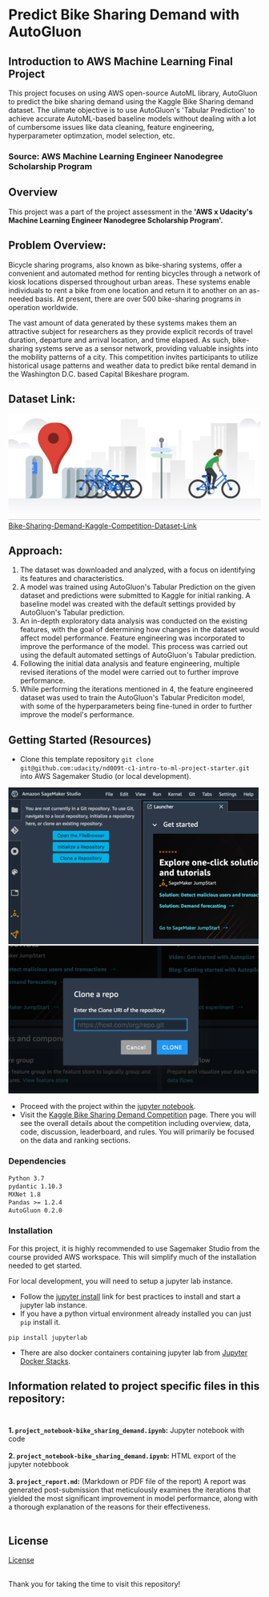 # Predict Bike Sharing Demand with AutoGluon

## Introduction to AWS Machine Learning Final Project
This project focuses on using AWS open-source AutoML library, AutoGluon to predict the bike sharing demand using the Kaggle Bike Sharing demand dataset. The ulimate objective is to use AutoGluon's 'Tabular Prediction' to achieve accurate AutoML-based baseline models without dealing with a lot of cumbersome issues like data cleaning, feature engineering, hyperparameter optimzation, model selection, etc.

### Source: AWS Machine Learning Engineer Nanodegree Scholarship Program

## Overview
This project was a part of the project assessment in the **'AWS x Udacity's Machine Learning Engineer Nanodegree Scholarship Program'.**

## Problem Overview:

Bicycle sharing programs, also known as bike-sharing systems, offer a convenient and automated method for renting bicycles through a network of kiosk locations dispersed throughout urban areas. These systems enable individuals to rent a bike from one location and return it to another on an as-needed basis. At present, there are over 500 bike-sharing programs in operation worldwide.

The vast amount of data generated by these systems makes them an attractive subject for researchers as they provide explicit records of travel duration, departure and arrival location, and time elapsed. As such, bike-sharing systems serve as a sensor network, providing valuable insights into the mobility patterns of a city. This competition invites participants to utilize historical usage patterns and weather data to predict bike rental demand in the Washington D.C. based Capital Bikeshare program.

## Dataset Link:
![Bike-Sharing-Demand-Image](img/Bike-Sharing-Demand-img.jpg)<br>
[Bike-Sharing-Demand-Kaggle-Competition-Dataset-Link](https://www.kaggle.com/competitions/bike-sharing-demand/data)

## Approach:

1. The dataset was downloaded and analyzed, with a focus on identifying its features and characteristics.
2. A model was trained using AutoGluon's Tabular Prediction on the given dataset and predictions were submitted to Kaggle for initial ranking. A baseline model was created with the default settings provided by AutoGluon's Tabular prediction.
3. An in-depth exploratory data analysis was conducted on the existing features, with the goal of determining how changes in the dataset would affect model performance. Feature engineering was incorporated to improve the performance of the model. This process was carried out using the default automated settings of AutoGluon's Tabular prediction.
4. Following the initial data analysis and feature engineering, multiple revised iterations of the model were carried out to further improve performance.
5. While performing the iterations mentioned in 4, the feature engineered dataset was used to train the AutoGluon's Tabular Prediciton model, with some of the hyperparameters being fine-tuned in order to further improve the model's performance.


## Getting Started (Resources)
* Clone this template repository `git clone git@github.com:udacity/nd009t-c1-intro-to-ml-project-starter.git` into AWS Sagemaker Studio (or local development).

<img src="img/sagemaker-studio-git1.png" alt="sagemaker-studio-git1.png" width="500"/>
<img src="img/sagemaker-studio-git2.png" alt="sagemaker-studio-git2.png" width="500"/>

* Proceed with the project within the [jupyter notebook](project-template.ipynb).
* Visit the [Kaggle Bike Sharing Demand Competition](https://www.kaggle.com/c/bike-sharing-demand) page. There you will see the overall details about the competition including overview, data, code, discussion, leaderboard, and rules. You will primarily be focused on the data and ranking sections.

### Dependencies

```
Python 3.7
pydantic 1.10.3
MXNet 1.8
Pandas >= 1.2.4
AutoGluon 0.2.0 
```

### Installation
For this project, it is highly recommended to use Sagemaker Studio from the course provided AWS workspace. This will simplify much of the installation needed to get started.

For local development, you will need to setup a jupyter lab instance.
* Follow the [jupyter install](https://jupyter.org/install.html) link for best practices to install and start a jupyter lab instance.
* If you have a python virtual environment already installed you can just `pip` install it.
```
pip install jupyterlab
```
* There are also docker containers containing jupyter lab from [Jupyter Docker Stacks](https://jupyter-docker-stacks.readthedocs.io/en/latest/index.html).


## Information related to project specific files in this repository:<br><br>
**1. `project_notebook-bike_sharing_demand.ipynb`:** Jupyter notebook with code<br><br>
**2. `project_notebook-bike_sharing_demand.ipynb`:** HTML export of the jupyter notebbook<br><br>
**3. `project_report.md`:** (Markdown or PDF file of the report) A report was generated post-submission that meticulously examines the iterations that yielded the most significant improvement in model performance, along with a thorough explanation of the reasons for their effectiveness.<br><br>

## License
[License](LICENSE.txt)<br><br>

Thank you for taking the time to visit this repository!

